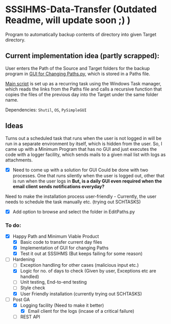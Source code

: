 # SSSIHMS-Data-Transfer (Outdated Readme, will update soon ;) )
Program to automatically backup contents of directory into given Target directory.

## Current implementation idea (partly scrapped):
User enters the Path of the Source and Target folders for the backup program in [GUI for Changing Paths.py](https://github.com/YeduKrishnaP/SSSIHMS-Data-Transfer/blob/main/(latest)%20Tranfer%20Script%20for%20IHMS.py), which is stored in a Paths file.

[Main script](https://github.com/YeduKrishnaP/SSSIHMS-Data-Transfer/blob/main/(latest)%20Tranfer%20Script%20for%20IHMS.py) is set up as a recurring task using the Windows Task manager, which reads the links from the Paths file and calls a recursive function that copies the files of the previous day into the Target under the same folder name.

Dependencies: `Shutil`, `OS`, `PySimpleGUI`

## Ideas

Turns out a scheduled task that runs when the user is not logged in will be run in a separate environment by itself, which is hidden from the user.
So, I came up with a Minimum Program that has no GUI and just executes the code with a logger facility, which sends mails to a given mail list with logs as attachments.

- [x] Need to come up with a solution for GUI
      Could be done with two processes. One that runs silently when the user is logged out, other that is run when the user logs in
      ****But, is a daily GUI even required when the email client sends notifications everyday?****
      
Need to make the installation process user-friendly - Currently, the user needs to schedule the task manually etc. (trying out SCHTASKS)

- [x] Add option to browse and select the folder in EditPaths.py

### To do:
- [x] Happy Path and Minimum Viable Product
  - [x] Basic code to transfer current day files
  - [x] Implementation of GUI for changing Paths
  - [x] Test it out at SSSIHMS (But keeps failing for some reason)

- [ ] Hardening
  - [ ] Exception handling for other cases (malicious input etc.)
  - [x] Logic for no. of days to check (Given by user, Exceptions etc are handled)
  - [ ] Unit testing, End-to-end testing
  - [ ] Style check
  - [x] User Friendly installation (currently trying out SCHTASKS)
  
- [ ] Post GA
  - [x] Logging facility (Need to make it better)
    - [x] Email client for the logs (incase of a critical failure)
  - [ ] REST API
